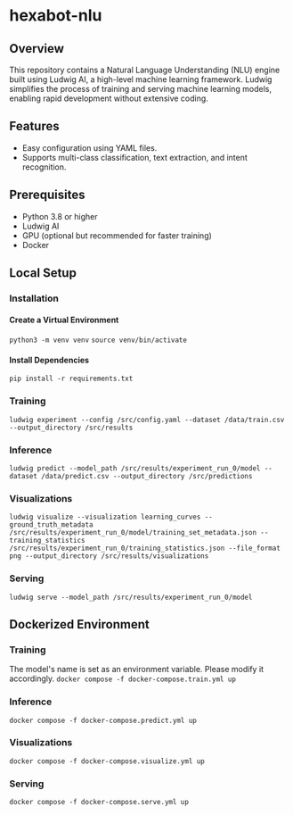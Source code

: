 # hexabot-nlu
## Overview
This repository contains a Natural Language Understanding (NLU) engine built using Ludwig AI, a high-level machine learning framework. Ludwig simplifies the process of training and serving machine learning models, enabling rapid development without extensive coding.
## Features
- Easy configuration using YAML files.
- Supports multi-class classification, text extraction, and intent recognition.
## Prerequisites 
- Python 3.8 or higher
- Ludwig AI
- GPU (optional but recommended for faster training)
- Docker
## Local Setup
### Installation 
#### Create a Virtual Environment 
`python3 -m venv venv`
 `source venv/bin/activate`
#### Install Dependencies
`pip install -r requirements.txt`
### Training
`ludwig experiment --config /src/config.yaml
                 --dataset /data/train.csv
                 --output_directory /src/results`
### Inference 
`ludwig predict
      --model_path /src/results/experiment_run_0/model
      --dataset /data/predict.csv
      --output_directory /src/predictions`
### Visualizations
`ludwig visualize --visualization learning_curves
      --ground_truth_metadata /src/results/experiment_run_0/model/training_set_metadata.json
      --training_statistics /src/results/experiment_run_0/training_statistics.json
      --file_format png
      --output_directory /src/results/visualizations`
### Serving
`ludwig serve --model_path /src/results/experiment_run_0/model`

## Dockerized Environment 
### Training
The model's name is set as an environment variable. Please modify it accordingly.
`docker compose -f docker-compose.train.yml up` 
### Inference 
`docker compose -f docker-compose.predict.yml up` 
### Visualizations
`docker compose -f docker-compose.visualize.yml up` 
### Serving
`docker compose -f docker-compose.serve.yml up` 
